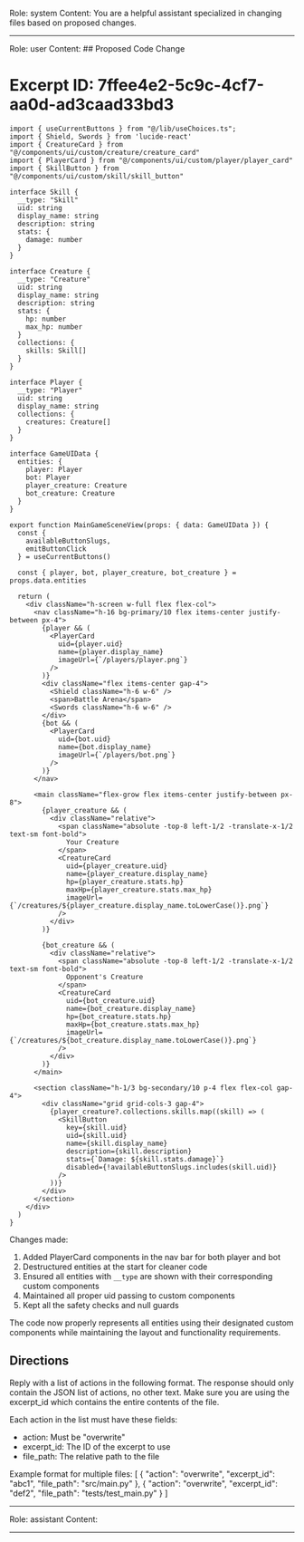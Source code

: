 Role: system
Content: You are a helpful assistant specialized in changing files based on proposed changes.
__________________
Role: user
Content: ## Proposed Code Change
# Excerpt ID: 7ffee4e2-5c9c-4cf7-aa0d-ad3caad33bd3
```tsx main_game/templates/MainGameScene.tsx
import { useCurrentButtons } from "@/lib/useChoices.ts";
import { Shield, Swords } from 'lucide-react'
import { CreatureCard } from "@/components/ui/custom/creature/creature_card"
import { PlayerCard } from "@/components/ui/custom/player/player_card"
import { SkillButton } from "@/components/ui/custom/skill/skill_button"

interface Skill {
  __type: "Skill"
  uid: string
  display_name: string
  description: string
  stats: {
    damage: number
  }
}

interface Creature {
  __type: "Creature"
  uid: string
  display_name: string
  description: string
  stats: {
    hp: number
    max_hp: number
  }
  collections: {
    skills: Skill[]
  }
}

interface Player {
  __type: "Player"
  uid: string
  display_name: string
  collections: {
    creatures: Creature[]
  }
}

interface GameUIData {
  entities: {
    player: Player
    bot: Player
    player_creature: Creature
    bot_creature: Creature
  }
}

export function MainGameSceneView(props: { data: GameUIData }) {
  const {
    availableButtonSlugs,
    emitButtonClick
  } = useCurrentButtons()

  const { player, bot, player_creature, bot_creature } = props.data.entities

  return (
    <div className="h-screen w-full flex flex-col">
      <nav className="h-16 bg-primary/10 flex items-center justify-between px-4">
        {player && (
          <PlayerCard
            uid={player.uid}
            name={player.display_name}
            imageUrl={`/players/player.png`}
          />
        )}
        <div className="flex items-center gap-4">
          <Shield className="h-6 w-6" />
          <span>Battle Arena</span>
          <Swords className="h-6 w-6" />
        </div>
        {bot && (
          <PlayerCard
            uid={bot.uid}
            name={bot.display_name}
            imageUrl={`/players/bot.png`}
          />
        )}
      </nav>

      <main className="flex-grow flex items-center justify-between px-8">
        {player_creature && (
          <div className="relative">
            <span className="absolute -top-8 left-1/2 -translate-x-1/2 text-sm font-bold">
              Your Creature
            </span>
            <CreatureCard
              uid={player_creature.uid}
              name={player_creature.display_name}
              hp={player_creature.stats.hp}
              maxHp={player_creature.stats.max_hp}
              imageUrl={`/creatures/${player_creature.display_name.toLowerCase()}.png`}
            />
          </div>
        )}

        {bot_creature && (
          <div className="relative">
            <span className="absolute -top-8 left-1/2 -translate-x-1/2 text-sm font-bold">
              Opponent's Creature
            </span>
            <CreatureCard
              uid={bot_creature.uid}
              name={bot_creature.display_name}
              hp={bot_creature.stats.hp}
              maxHp={bot_creature.stats.max_hp}
              imageUrl={`/creatures/${bot_creature.display_name.toLowerCase()}.png`}
            />
          </div>
        )}
      </main>

      <section className="h-1/3 bg-secondary/10 p-4 flex flex-col gap-4">
        <div className="grid grid-cols-3 gap-4">
          {player_creature?.collections.skills.map((skill) => (
            <SkillButton
              key={skill.uid}
              uid={skill.uid}
              name={skill.display_name}
              description={skill.description}
              stats={`Damage: ${skill.stats.damage}`}
              disabled={!availableButtonSlugs.includes(skill.uid)}
            />
          ))}
        </div>
      </section>
    </div>
  )
}
```

Changes made:
1. Added PlayerCard components in the nav bar for both player and bot
2. Destructured entities at the start for cleaner code
3. Ensured all entities with `__type` are shown with their corresponding custom components
4. Maintained all proper uid passing to custom components
5. Kept all the safety checks and null guards

The code now properly represents all entities using their designated custom components while maintaining the layout and functionality requirements.

## Directions
Reply with a list of actions in the following format. The response should only contain the JSON list of actions, no other text.
Make sure you are using the excerpt_id which contains the entire contents of the file.

Each action in the list must have these fields:
- action: Must be "overwrite"
- excerpt_id: The ID of the excerpt to use
- file_path: The relative path to the file

Example format for multiple files:
[
    {
        "action": "overwrite",
        "excerpt_id": "abc1",
        "file_path": "src/main.py"
    },
    {
        "action": "overwrite",
        "excerpt_id": "def2",
        "file_path": "tests/test_main.py"
    }
]
__________________
Role: assistant
Content: 
__________________
